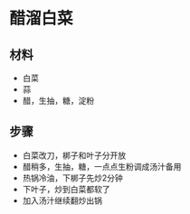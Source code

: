 # 醋溜白菜

## 材料

- 白菜
- 蒜
- 醋，生抽，糖，淀粉

## 步骤

- 白菜改刀，梆子和叶子分开放
- 醋稍多，生抽，糖，一点点生粉调成汤汁备用
- 热锅冷油，下梆子先炒2分钟
- 下叶子，炒到白菜都软了
- 加入汤汁继续翻炒出锅